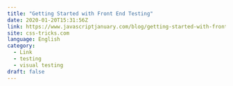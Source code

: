 ```yaml
---
title: "Getting Started with Front End Testing"
date: 2020-01-20T15:31:56Z
link: https://www.javascriptjanuary.com/blog/getting-started-with-front-end-testing?utm_medium=RSS&utm_source=news.12bit.vn
site: css-tricks.com
language: English
category:
  - Link
  - testing
  - visual testing
draft: false
---
```

